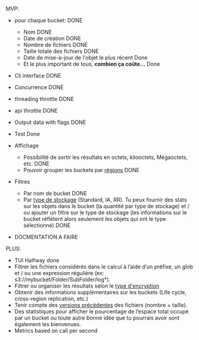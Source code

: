 MVP:
- pour chaque bucket: DONE
  - Nom DONE
  - Date de création DONE
  - Nombre de fichiers DONE
  - Taille totale des fichiers DONE
  - Date de mise-à-jour de l'objet le plus récent Done
  - Et le plus important de tous, **combien ça coûte...** Done
- Cli interface DONE
- Concurrence DONE
- threading throttle DONE
- api throttle DONE
- Output data with flags DONE
- Test Done
- Affichage 
  - Possibilité de sortir les résultats en octets, kilooctets, Mégaoctets, etc. DONE
  - Pouvoir grouper les buckets par [régions](https://docs.aws.amazon.com/fr_fr/AWSEC2/latest/UserGuide/using-regions-availability-zones.html) DONE
  
- Filtres
  - Par nom de bucket DONE
  - Par [type de stockage](https://docs.aws.amazon.com/AmazonS3/latest/dev/storage-class-intro.html) (Standard, IA, RR). Tu peux fournir des stats sur les objets dans le bucket (la quantité par type de stockage) et / ou ajouter un filtre sur le type de stockage (les informations sur le bucket réflètent alors seulement les objets qui ont le type sélectionné) DONE

- DOCMENTATION A FAIRE

PLUS:
- TUI Halfway done
- Filtrer les fichiers considérés dans le calcul à l’aide d’un préfixe, un glob et / ou une expression régulière (ex: s3://mybucket/Folder/SubFolder/log*).
- Filtrer ou organiser les résultats selon le [type d'encryption](https://docs.aws.amazon.com/AmazonS3/latest/dev/UsingEncryption.html)
- Obtenir des informations supplémentaires sur les buckets (Life cycle, cross-region replication, etc.)
- Tenir compte des [versions précédentes](https://docs.aws.amazon.com/AmazonS3/latest/UG/enable-bucket-versioning.html) des fichiers (nombre + taille).
- Des statistiques pour afficher le pourcentage de l’espace total occupé par un bucket ou toute autre bonne idée que tu pourrais avoir sont également les bienvenues.
- Metrics based on call per second